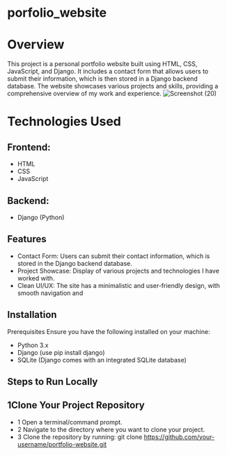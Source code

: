 # porfolio_website
# Overview
This project is a personal portfolio website built using HTML, CSS, JavaScript, and Django. It includes a contact form that allows users to submit their information, which is then stored in a Django backend database. The website showcases various projects and skills, providing a comprehensive overview of my work and experience.
![Screenshot (20)](https://github.com/user-attachments/assets/fd6c505a-6f82-4219-a11c-a6abe23e8e89)

# Technologies Used
## Frontend:

- HTML
- CSS
- JavaScript
## Backend:
- Django (Python)

## Features
- Contact Form: Users can submit their contact information, which is stored in the Django backend database.
- Project Showcase: Display of various projects and technologies I have worked with.
- Clean UI/UX: The site has a minimalistic and user-friendly design, with smooth navigation and

## Installation
Prerequisites
Ensure you have the following installed on your machine:
- Python 3.x
- Django (use pip install django)
- SQLite (Django comes with an integrated SQLite database)
## Steps to Run Locally
## 1Clone Your Project Repository
- 1 Open a terminal/command prompt.
- 2 Navigate to the directory where you want to clone your project.
- 3 Clone the repository by running:
  git clone https://github.com/your-username/portfolio-website.git

